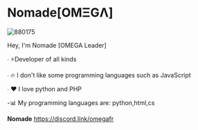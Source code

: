 # Nomade[OMΞGΛ]
![880175](https://cdn.discordapp.com/attachments/785556972337758229/818564135977222188/sunsetTREEK.gif)

Hey, I'm Nomade [OMEGA Leader]

∙ ⚡Developer of all kinds

∙ 🔥 I don't like some programming languages ​​such as JavaScript

∙ ❤ I love python and PHP


-📊 My programming languages are: python,html,cs

**Nomade**
https://discord.link/omegafr
